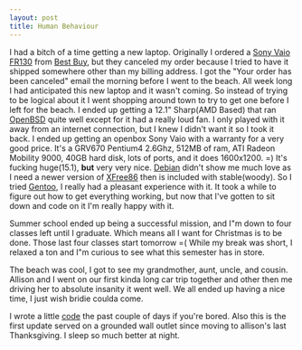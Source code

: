 ```yaml
--- 
layout: post
title: Human Behaviour
---
```

<p>I had a bitch of a time getting a new laptop.  Originally I ordered a <a href="http://www.richsawin.com/vaio/">Sony Vaio FR130</a> from <a href="http://www.bestbuy.com">Best Buy</a>, but they canceled my order because I tried to have it shipped somewhere other than my billing address.  I got the "Your order has been canceled" email the morning before I went to the beach.  All week long I had anticipated this new laptop and it wasn't coming.  So instead of trying to be logical about it I went shopping around town to try to get one before I left for the beach.  I ended up getting a 12.1" Sharp(AMD Based) that ran <a href="http://www.openbsd.org">OpenBSD</a> quite well except for it had a really loud fan.  I only played with it away from an internet connection, but I knew I didn't want it so I took it back.  I ended up getting an openbox Sony Vaio with a warranty for a very good price.  It's a GRV670 Pentium4 2.6Ghz, 512MB of ram, ATI Radeon Mobility 9000, 40GB hard disk, lots of ports, and it does 1600x1200. =)  It's fucking huge(15.1), <B>but</B> very very nice.  <a href="http://www.debian.org/">Debian</a> didn't show me much love as I need a newer version of <a href="http://www.xfree86.org">XFree86</a> then is included with stable(woody).  So I tried <a href="http://www.gentoo.org">Gentoo</a>, I really had a pleasant experience with it. It took a while to figure out how to get everything working, but now that I've gotten to sit down and code on it I'm really happy with it.</p>
<p>Summer school ended up being a successful mission, and I"m down to four classes left until I graduate.  Which means all I want for Christmas is to be done.  Those last four classes start tomorrow =(  While my break was short, I relaxed a ton and I"m curious to see what this semester has in store.</p>
<p>The beach was cool, I got to see my grandmother, aunt, uncle, and cousin.  Allison and I went on our first kinda long car trip together and other then me driving her to absolute insanity it went well.  We all ended up having a nice time, I just wish bridie coulda come.</p>
<p>I wrote a little <a href="/code/">code</a> the past couple of days if you're bored.  Also this is the first update served on a grounded wall outlet since moving to allison's last Thanksgiving.  I sleep so much better at night.</p>
